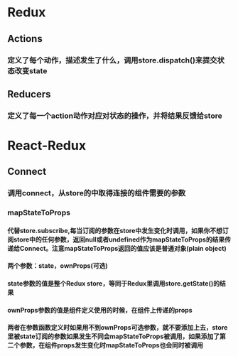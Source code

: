 # Redux

## Actions
### 定义了每个动作，描述发生了什么，调用store.dispatch()来提交状态改变state

## Reducers
### 定义了每一个action动作对应对状态的操作，并将结果反馈给store


# React-Redux

## Connect
### 调用connect，从store的中取得连接的组件需要的参数

### mapStateToProps
#### 代替store.subscribe,每当订阅的参数在store中发生变化时调用，如果你不想订阅store中的任何参数，返回null或者undefined作为mapStateToProps的结果传递给Connect。注意mapStateToProps返回的值应该是普通对象(plain object)
#### 两个参数：state，ownProps(可选)
#### state参数的值是整个Redux store，等同于Redux里调用store.getState()的结果
#### ownProps参数的值是组件定义使用的时候，在组件上传递的props
#### 两者在参数函数定义时如果用不到ownProps可选参数，就不要添加上去，store里被state订阅的参数如果发生不同会mapStateToProps被调用，如果添加了第二个参数，在组件props发生变化时mapStateToProps也会同时被调用
